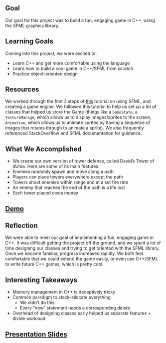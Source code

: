 ## Goal

Our goal for this project was to build a fun, engaging game in C++, using the SFML graphics library.

## Learning Goals

Coming into this project, we were excited to:
  - Learn C++ and get more comfortable using the language
  - Learn how to build a cool game in C++/SFML from scratch
  - Practice object-oriented design

## Resources

We worked through the first 3 steps of [this](https://www.binpress.com/tutorial/creating-a-city-building-game-with-sfml/137) tutorial on using SFML, and creating a game engine. We followed this tutorial to help us set up a lot of classes that helped us store the Game (things like a `GameState`, a `TextureManage`, which allows us to display images/sprites to the screen, `Animation`, which allows us to animate sprites by having a sequence of images that rotates through to animate a sprite). We also frequently referenced StackOverflow and SFML documentation for guidance.

## What We Accomplished

  - We create our own version of tower defense, called David’s Tower of dUma. Here are some of its main features:
  - Enemies randomly spawn and move along a path
  - Players can place towers everywhere except the path
  - Towers shoot enemies within range and at a set fire rate
  - An enemy that reaches the end of the path is a life lost
  - Each tower placed costs money

## [Demo](https://photos.app.goo.gl/f2kwhAotuIWhDsoU2)

## Reflection

We were able to meet our goal of implementing a fun, engaging game in C++. It was difficult getting the project off the ground, and we spent a lot of time designing our classes and trying to get oriented with the SFML library. Once we became familiar, progress increased rapidly. We both feel comfortable that we could extend the game easily, or even use C++/SFML to write future C++ games, which is pretty cool.

## Interesting Takeaways
  - Memory management in C++ is deceptively tricky
  - Common paradigm to stack-allocate everything
      - We didn’t do this.
      - Every “new” statement needs a corresponding delete
  - Overhead of designing classes early helped us separate features + divide workload


## [Presentation Slides](https://docs.google.com/presentation/d/1T4_96v7gdm8QEz6QMjnb2r5VI_38xP8DY7j7TET2QJM/edit?usp=sharing)
